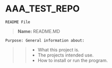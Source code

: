 # AAA_TEST_REPO

    README File
> **Name:** README.MD
    
    Purpose: General information about:
>
>> * What this project is.
>> * The projects intended use.
>> * How to install or run the program.
>>
